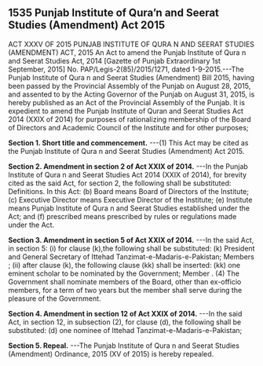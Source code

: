 ## 1535 Punjab Institute of Qura’n and Seerat Studies (Amendment) Act 2015
 
ACT XXXV OF 2015
PUNJAB INSTITUTE OF QURA N AND SEERAT STUDIES (AMENDMENT) ACT, 2015
An Act to amend the Punjab Institute of Qura n and Seerat Studies Act, 2014
[Gazette of Punjab Extraordinary 1st September, 2015]
No. PAP/Legis-2(85)/2015/1271, dated 1-9-2015.---The Punjab Institute of Qura n and Seerat Studies (Amendment) Bill 2015, having been passed by the Provincial Assembly of the Punjab on August 28, 2015, and assented to by the Acting Governor of the Punjab on August 31, 2015, is hereby published as an Act of the Provincial Assembly of the Punjab.
It is expedient to amend the Punjab Institute of Quran and Seerat Studies Act 2014 (XXIX of 2014) for purposes of rationalizing membership of the Board of Directors and Academic Council of the Institute and for other purposes;

**Section 1. Short title and commencement.**
---(1) This Act may be cited as the Punjab Institute of Qura n and Seerat Studies (Amendment) Act 2015.

 

**Section 2. Amendment in section 2 of Act XXIX of 2014.**
---In the Punjab Institute of Qura n and Seerat Studies Act 2014 (XXIX of 2014), for brevity cited as the said Act, for section 2, the following shall be substituted:
Definitions. In this Act:
   (b) Board means Board of Directors of the Institute;
   (c) Executive Director means Executive Director of the Institute;
   (e) Institute means Punjab Institute of Qura n and Seerat Studies established under the Act; and
   (f) prescribed means prescribed by rules or regulations made under the Act.

 

**Section 3. Amendment in section 5 of Act XXIX of 2014.**
---In the said Act, in section 5:
   (i) for clause (k),the following shall be substituted:
   (k) President and General Secretary of Ittehad
   Tanzimat-e-Madaris-e-Pakistan; Members ;
   (ii) after clause (k), the following clause (kk) shall be inserted:
   (kk) one eminent scholar to be nominated
   by the Government; Member .
   (4) The Government shall nominate members of the Board, other than ex-officio members, for a term of two years but the member shall serve during the pleasure of the Government.

 

**Section 4. Amendment in section 12 of Act XXIX of 2014.**
---In the said Act, in section 12, in subsection (2), for clause (d), the following shall be substituted:
   (d) one nominee of Ittehad Tanzimat-e-Madaris-e-Pakistan;

 

**Section 5. Repeal.**
---The Punjab Institute of Qura n and Seerat Studies (Amendment) Ordinance, 2015 (XV of 2015) is hereby repealed.

